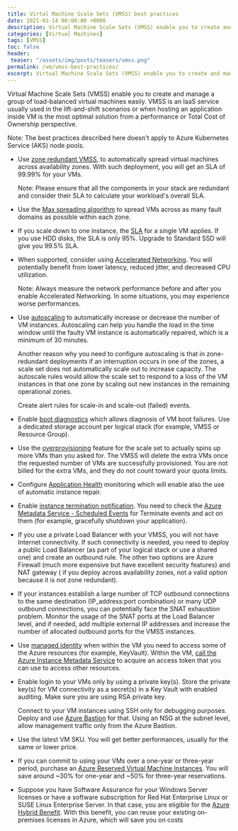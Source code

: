 ```yaml
---
title: Virtal Machine Scale Sets (VMSS) best practices
date: 2021-01-14 00:00:00 +0000
description: Virtual Machine Scale Sets (VMSS) enable you to create and manage a group of load-balanced virtual machines easily. VMSS is an IaaS service usually used in the lift-and-shift scenarios or when hosting an application inside VM is the most optimal solution from a performance or Total Cost of Ownership perspective.
categories: [Virtual Machines]
tags: [VMSS]
toc: false 
header:
 teaser: "/assets/img/posts/teasers/vmss.png"
permalink: /vm/vmss-best-practices/
excerpt: Virtual Machine Scale Sets (VMSS) enable you to create and manage a group of load-balanced virtual machines easily. VMSS is an IaaS service usually used in the lift-and-shift scenarios or when hosting an application inside VM is the most optimal solution from a performance or Total Cost of Ownership perspective. Read about the top best practices you need to know when you deploy VMSS.
---
```

Virtual Machine Scale Sets (VMSS) enable you to create and manage a group of load-balanced virtual machines easily. VMSS is an IaaS service usually used in the lift-and-shift scenarios or when hosting an application inside VM is the most optimal solution from a performance or Total Cost of Ownership perspective.

Note: The best practices described here doesn't apply to Azure Kubernetes Service (AKS) node pools. 

- Use [zone redundant VMSS](https://docs.microsoft.com/en-us/azure/virtual-machine-scale-sets/virtual-machine-scale-sets-use-availability-zones), to automatically spread virtual machines across availability zones. With such deployment, you will get an SLA of 99.99% for your VMs. 
    
    Note: Please ensure that all the components in your stack are redundant and consider their SLA to calculate your workload's overall SLA.
- Use the [Max spreading algorithm](https://docs.microsoft.com/en-us/azure/virtual-machine-scale-sets/virtual-machine-scale-sets-use-availability-zones#availability-considerations) to spread VMs across as many fault domains as possible within each zone.
- If you scale down to one instance, the [SLA](https://azure.microsoft.com/en-gb/support/legal/sla/virtual-machines/v1_9/) for a single VM applies. If you use HDD disks, the SLA is only 95%. Upgrade to Standard SSD will give you 99.5% SLA.
- When supported, consider using [Accelerated Networking](https://docs.microsoft.com/en-us/azure/virtual-network/create-vm-accelerated-networking-cli).  You will potentially benefit from lower latency, reduced jitter, and decreased CPU utilization.
    
    Note: Always measure the network performance before and after you enable Accelerated Networking.  In some situations, you may experience worse performances. 
- Use [autoscaling](https://docs.microsoft.com/en-us/azure/virtual-machine-scale-sets/virtual-machine-scale-sets-autoscale-overview) to automatically increase or decrease the number of VM instances. Autoscaling can help you handle the load in the time window until the faulty VM instance is automatically repaired, which is a minimum of 30 minutes.
    
    Another reason why you need to configure autoscaling is that in zone-redundant deployments if an interruption occurs in one of the zones, a scale set does not automatically scale out to increase capacity. The autoscale rules would allow the scale set to respond to a loss of the VM instances in that one zone by scaling out new instances in the remaining operational zones.
    
    Create alert rules for scale-in and scale-out (failed) events.
- Enable [boot diagnostics](https://docs.microsoft.com/en-us/azure/virtual-machines/boot-diagnostics) which allows diagnosis of VM boot failures. Use a dedicated storage account per logical stack (for example, VMSS or Resource Group).
- Use the [overprovisioning](https://docs.microsoft.com/en-us/azure/virtual-machine-scale-sets/virtual-machine-scale-sets-design-overview#overprovisioning) feature for the scale set to actually spins up more VMs than you asked for. The VMSS will delete the extra VMs once the requested number of VMs are successfully provisioned. You are not billed for the extra VMs, and they do not count toward your quota limits.
- Configure [Application Health](https://docs.microsoft.com/en-us/azure/virtual-machine-scale-sets/virtual-machine-scale-sets-health-extension) monitoring which will enable also the use of automatic instance repair.
- Enable [instance termination notification](https://docs.microsoft.com/en-us/azure/virtual-machine-scale-sets/virtual-machine-scale-sets-terminate-notification). You need to check the [Azure Metadata Service - Scheduled Events](https://docs.microsoft.com/en-us/azure/virtual-machines/linux/scheduled-events) for Terminate events and act on them (for example,  gracefully shutdown your application). 
- If you use a private Load Balancer with your VMSS, you will not have Internet connectivity. If such connectivity is needed, you need to deploy a public Load Balancer (as part of your logical stack or use a shared one) and create an outbound rule. The other two options are Azure Firewall (much more expensive but have excellent security features) and NAT gateway ( if you deploy across availability zones, not a valid option because it is not zone redundant). 
- If your instances establish a large number of TCP outbound connections to the same destination (IP_address:port combination) or many UDP outbound connections, you can potentially face the SNAT exhaustion problem. Monitor the usage of the SNAT ports at the Load Balancer level, and if needed,  add multiple external IP addresses and increase the number of allocated outbound ports for the VMSS instances.
- Use [managed identity](https://docs.microsoft.com/en-us/azure/active-directory/managed-identities-azure-resources/overview) when within the VM you need to access some of the Azure resources (for example, KeyVault). Within the VM, [call the Azure Instance Metadata Service](https://docs.microsoft.com/en-us/azure/active-directory/managed-identities-azure-resources/how-to-use-vm-token) to acquire an access token that you can use to access other resources. 
- Enable login to your VMs only by using a private key(s). Store the private key(s) for VM connectivity as a secret(s) in a Key Vault with enabled auditing. Make sure you are using RSA private key.
    
    Connect to your VM instances using SSH only for debugging purposes. Deploy and use [Azure Bastion](https://docs.microsoft.com/en-us/azure/bastion/bastion-overview) for that. Using an NSG at the subnet level, allow management traffic only from the Azure Bastion.
- Use the latest VM SKU. You will get better performances, usually for the same or lower price. 
- If you can commit to using your VMs over a one-year or three-year period, purchase an [Azure Reserved Virtual Machine Instances](https://azure.microsoft.com/en-us/pricing/reserved-vm-instances/). You will save around ~30% for one-year and ~50% for three-year reservations. 
- Suppose you have Software Assurance for your Windows Server licenses or have a software subscription for Red Hat Enterprise Linux or SUSE Linux Enterprise Server. In that case, you are eligible for the [Azure Hybrid Benefit](https://azure.microsoft.com/en-us/pricing/hybrid-benefit/). With this benefit, you can reuse your existing on-premises licenses in Azure, which will save you on costs



